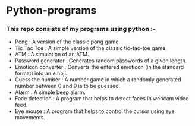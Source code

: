 # Python-programs

### This repo consists of my programs using python :-

<ul>
  <li>Pong : A version of the classic pong game.</li>
  <li>Tic Tac Toe : A simple version of the classic tic-tac-toe game.</li>
  <li>ATM : A simulation of an ATM.</li>
  <li>Password generator : Generates random passwords of a given length.</li>
  <li>Emoticon converter : Converts the entered emoticon (in the standard format) into an emoji.</li>
  <li>Guess the number : A number game in which a randomly generated number between 0 and 9 is to be guessed.</li>
  <li>Alarm : A simple beep alarm.</li>
  <li>Face detection : A program that helps to detect faces in webcam video feed.</li>
  <li>Eye mouse : A program that helps to control the cursor using eye movements.</li>
</ul>
